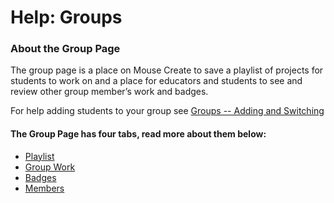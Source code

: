 Help: Groups
============

### About the Group Page

The group page is a place on Mouse Create to save a playlist of projects for students to work on and a place for educators and students to see and review other group member’s work and badges.

For help adding students to your group see [Groups -- Adding and Switching](”/help/adding-switching-groups”)

#### The Group Page has four tabs, read more about them below:

*   [Playlist](/playlist)
*   [Group Work](/group-work)
*   [Badges](/badges)
*   [Members](/group-members)
